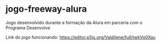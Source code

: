 # jogo-freeway-alura
Jogo desenvolvido durante a formação da Alura em parceria com o Programa Desenvolve

Link do jogo funcionando: https://editor.p5js.org/Valdilene/full/twkVo0Xau
